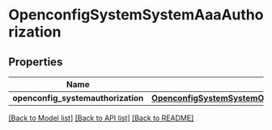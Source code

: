 # OpenconfigSystemSystemAaaAuthorization

## Properties
Name | Type | Description | Notes
------------ | ------------- | ------------- | -------------
**openconfig_systemauthorization** | [**OpenconfigSystemSystemOpenconfigsystemsystemAaaAuthorization**](OpenconfigSystemSystemOpenconfigsystemsystemAaaAuthorization.md) |  | [optional] 

[[Back to Model list]](../README.md#documentation-for-models) [[Back to API list]](../README.md#documentation-for-api-endpoints) [[Back to README]](../README.md)



